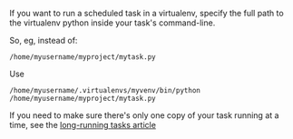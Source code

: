 <!--
.. title: Using a virtualenv in a scheduled task
.. slug: VirtualEnvInScheduledTasks
.. date: 2016-05-16 11:35:28 UTC+01:00
.. tags:
.. category:
.. link:
.. description:
.. type: text
-->

If you want to run a scheduled task in a virtualenv, specify the full path to the virtualenv python inside your task's command-line.

So, eg, instead of:

```
/home/myusername/myproject/mytask.py
```

Use

```
/home/myusername/.virtualenvs/myvenv/bin/python /home/myusername/myproject/mytask.py
```

If you need to make sure there's only one copy of your task running at a time, see the [long-running tasks article](/pages/LongRunningTasks/)

